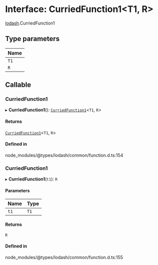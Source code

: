 # Interface: CurriedFunction1<T1, R\>

[lodash](../modules/lodash.md).CurriedFunction1

## Type parameters

| Name |
| :--- |
| `T1` |
| `R`  |

## Callable

### CurriedFunction1

▸ **CurriedFunction1**(): [`CurriedFunction1`](lodash.CurriedFunction1.md)<`T1`, `R`\>

#### Returns

[`CurriedFunction1`](lodash.CurriedFunction1.md)<`T1`, `R`\>

#### Defined in

node_modules/@types/lodash/common/function.d.ts:154

### CurriedFunction1

▸ **CurriedFunction1**(`t1`): `R`

#### Parameters

| Name | Type |
| :--- | :--- |
| `t1` | `T1` |

#### Returns

`R`

#### Defined in

node_modules/@types/lodash/common/function.d.ts:155
